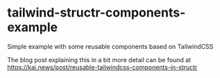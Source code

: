 # tailwind-structr-components-example
Simple example with some reusable components based on TailwindCSS

The blog post explaining this in a bit more detail can be found at https://kai.news/post/reusable-tailwindcss-components-in-structr
